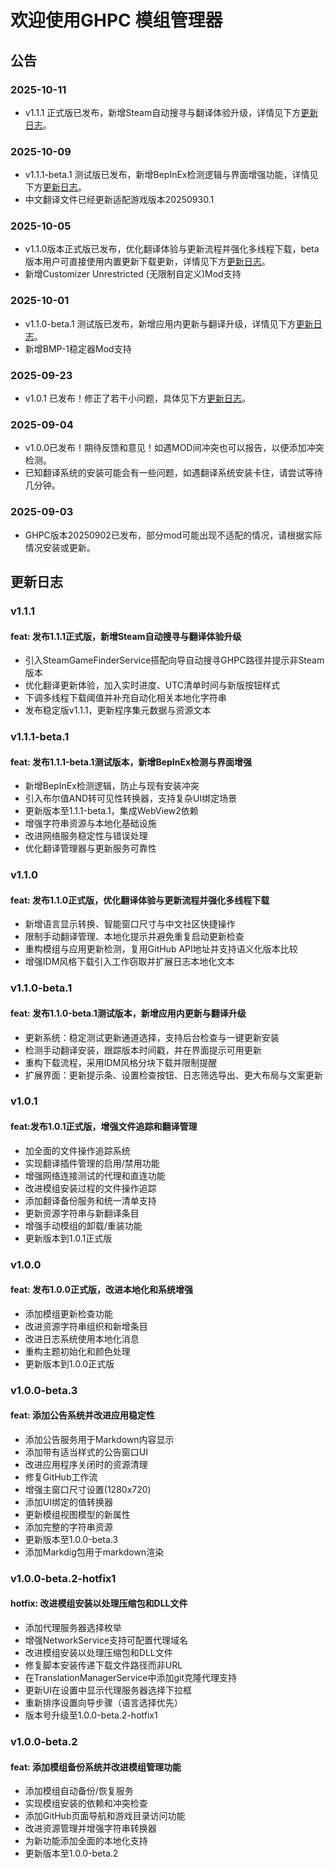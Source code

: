# 欢迎使用GHPC 模组管理器

## 公告

### 2025-10-11

- v1.1.1 正式版已发布，新增Steam自动搜寻与翻译体验升级，详情见下方[更新日志](#v111)。

### 2025-10-09

- v1.1.1-beta.1 测试版已发布，新增BepInEx检测逻辑与界面增强功能，详情见下方[更新日志](#v111-beta1)。
- 中文翻译文件已经更新适配游戏版本20250930.1

### 2025-10-05

- v1.1.0版本正式版已发布，优化翻译体验与更新流程并强化多线程下载，beta版本用户可直接使用内置更新下载更新，详情见下方[更新日志](#v110)。
- 新增Customizer Unrestricted (无限制自定义)Mod支持

### 2025-10-01

- v1.1.0-beta.1 测试版已发布，新增应用内更新与翻译升级，详情见下方[更新日志](#v110-beta1)。
- 新增BMP-1稳定器Mod支持

### 2025-09-23

- v1.0.1 已发布！修正了若干小问题，具体见下方[更新日志](#v101)。

### 2025-09-04

- v1.0.0已发布！期待反馈和意见！如遇MOD间冲突也可以报告，以便添加冲突检测。
- 已知翻译系统的安装可能会有一些问题，如遇翻译系统安装卡住，请尝试等待几分钟。

### 2025-09-03

- GHPC版本20250902已发布，部分mod可能出现不适配的情况，请根据实际情况安装或更新。

## 更新日志

### v1.1.1

#### feat: 发布1.1.1正式版，新增Steam自动搜寻与翻译体验升级
  - 引入SteamGameFinderService搭配向导自动搜寻GHPC路径并提示非Steam版本
  - 优化翻译更新体验，加入实时进度、UTC清单时间与新版按钮样式
  - 下调多线程下载阈值并补充自动化相关本地化字符串
  - 发布稳定版v1.1.1，更新程序集元数据与资源文本

### v1.1.1-beta.1

#### feat: 发布1.1.1-beta.1测试版本，新增BepInEx检测与界面增强
  - 新增BepInEx检测逻辑，防止与现有安装冲突
  - 引入布尔值AND转可见性转换器，支持复杂UI绑定场景
  - 更新版本至1.1.1-beta.1，集成WebView2依赖
  - 增强字符串资源与本地化基础设施
  - 改进网络服务稳定性与错误处理
  - 优化翻译管理器与更新服务可靠性

### v1.1.0

#### feat: 发布1.1.0正式版，优化翻译体验与更新流程并强化多线程下载
  - 新增语言显示转换、智能窗口尺寸与中文社区快捷操作
  - 限制手动翻译管理、本地化提示并避免重复启动更新检查
  - 重构模组与应用更新检测，复用GitHub API地址并支持语义化版本比较
  - 增强IDM风格下载引入工作窃取并扩展日志本地化文本

### v1.1.0-beta.1

#### feat: 发布1.1.0-beta.1测试版本，新增应用内更新与翻译升级
  - 更新系统：稳定测试更新通道选择，支持后台检查与一键更新安装
  - 检测手动翻译安装，跟踪版本时间戳，并在界面提示可用更新
  - 重构下载流程，采用IDM风格分块下载并限制提醒
  - 扩展界面：更新提示条、设置检查按钮、日志筛选导出、更大布局与文案更新

### v1.0.1

#### feat:发布1.0.1正式版，增强文件追踪和翻译管理
  - 加全面的文件操作追踪系统
  - 实现翻译插件管理的启用/禁用功能
  - 增强网络连接测试的代理和直连功能
  - 改进模组安装过程的文件操作追踪
  - 添加翻译备份服务和统一清单支持
  - 更新资源字符串与新翻译条目
  - 增强手动模组的卸载/重装功能
  - 更新版本到1.0.1正式版

### v1.0.0

#### feat: 发布1.0.0正式版，改进本地化和系统增强
  - 添加模组更新检查功能
  - 改进资源字符串组织和新增条目     
  - 改进日志系统使用本地化消息
  - 重构主题初始化和颜色处理
  - 更新版本到1.0.0正式版

### v1.0.0-beta.3

#### feat: 添加公告系统并改进应用稳定性
- 添加公告服务用于Markdown内容显示
- 添加带有适当样式的公告窗口UI
- 改进应用程序关闭时的资源清理
- 修复GitHub工作流
- 增强主窗口尺寸设置(1280x720)
- 添加UI绑定的值转换器
- 更新模组视图模型的新属性
- 添加完整的字符串资源
- 更新版本至1.0.0-beta.3
- 添加Markdig包用于markdown渲染

### v1.0.0-beta.2-hotfix1

#### hotfix: 改进模组安装以处理压缩包和DLL文件
- 添加代理服务器选择枚举
- 增强NetworkService支持可配置代理域名
- 改进模组安装以处理压缩包和DLL文件
- 修复脚本安装传递下载文件路径而非URL
- 在TranslationManagerService中添加git克隆代理支持
- 更新UI在设置中显示代理服务器选择下拉框
- 重新排序设置向导步骤（语言选择优先）
- 版本号升级至1.0.0-beta.2-hotfix1

### v1.0.0-beta.2

#### feat: 添加模组备份系统并改进模组管理功能
- 添加模组自动备份/恢复服务
- 实现模组安装的依赖和冲突检查
- 添加GitHub页面导航和游戏目录访问功能
- 改进资源管理并增强字符串转换器
- 为新功能添加全面的本地化支持
- 更新版本至1.0.0-beta.2